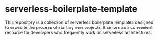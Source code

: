 # serverless-boilerplate-template
This repository is a collection of serverless boilerplate templates designed to expedite the process of starting new projects. It serves as a convenient resource for developers who frequently work on serverless architectures.
